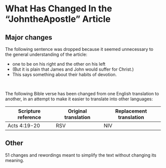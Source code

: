 # What Has Changed In the “JohntheApostle” Article

## Major changes
The following sentence was dropped because it seemed unnecessary to the general understanding of the article:
- one to be on his right and the other on his left
- (But it is plain that James and John would suffer for Christ.)
- This says something about their habits of devotion.

&nbsp;

The following Bible verse has been changed from one English translation to another, in an attempt to make it easier to translate into other languages:

| Scripture reference | Original translation | Replacement translation |
| --- | --- | --- |
| Acts 4:19-20 | RSV | NIV |

## Other
51 changes and rewordings meant to simplify the text without changing its meaning.
